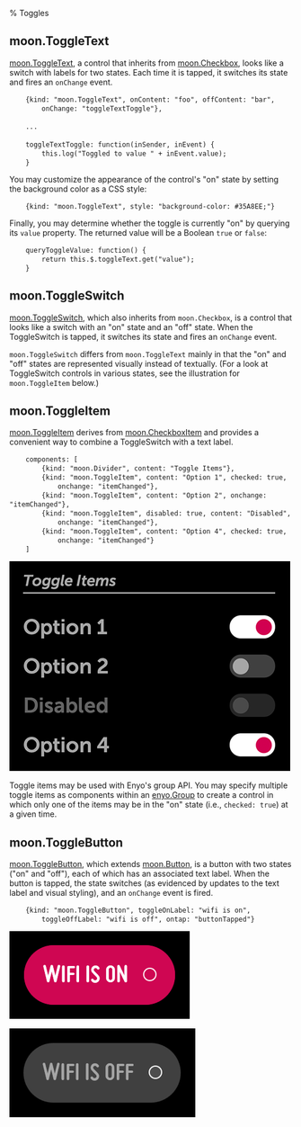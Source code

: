 % Toggles

## moon.ToggleText

[moon.ToggleText](../../../index.html#/kind/moon.ToggleText), a control that
inherits from [moon.Checkbox](../../../index.html#/kind/moon.Checkbox), looks
like a switch with labels for two states.  Each time it is tapped, it switches
its state and fires an `onChange` event.

        {kind: "moon.ToggleText", onContent: "foo", offContent: "bar",
            onChange: "toggleTextToggle"},

        ...

        toggleTextToggle: function(inSender, inEvent) {
            this.log("Toggled to value " + inEvent.value);
        }

You may customize the appearance of the control's "on" state by setting the
background color as a CSS style:

        {kind: "moon.ToggleText", style: "background-color: #35A8EE;"}

Finally, you may determine whether the toggle is currently "on" by querying its
`value` property.  The returned value will be a Boolean `true` or `false`:

        queryToggleValue: function() {
            return this.$.toggleText.get("value");
        }

## moon.ToggleSwitch

[moon.ToggleSwitch](../../../index.html#/kind/moon.ToggleSwitch), which also
inherits from `moon.Checkbox`, is a control that looks like a switch with an
"on" state and an "off" state.  When the ToggleSwitch is tapped, it switches its
state and fires an `onChange` event.

`moon.ToggleSwitch` differs from `moon.ToggleText` mainly in that the "on" and
"off" states are represented visually instead of textually.  (For a look at
ToggleSwitch controls in various states, see the illustration for
`moon.ToggleItem` below.)

## moon.ToggleItem

[moon.ToggleItem](../../../index.html#/kind/moon.ToggleItem) derives from
[moon.CheckboxItem](../../../index.html#/kind/moon.CheckboxItem) and provides a convenient
way to combine a ToggleSwitch with a text label.

        components: [
            {kind: "moon.Divider", content: "Toggle Items"},
            {kind: "moon.ToggleItem", content: "Option 1", checked: true,
                onchange: "itemChanged"},
            {kind: "moon.ToggleItem", content: "Option 2", onchange: "itemChanged"},
            {kind: "moon.ToggleItem", disabled: true, content: "Disabled",
                onchange: "itemChanged"},
            {kind: "moon.ToggleItem", content: "Option 4", checked: true,
                onchange: "itemChanged"}
        ]

![_Toggle Items_](../../assets/toggle-items.png)

Toggle items may be used with Enyo's group API.  You may specify multiple
toggle items as components within an [enyo.Group](../../../index.html#/kind/enyo.Group)
to create a control in which only one of the items may be in the "on" state
(i.e., `checked: true`) at a given time.

## moon.ToggleButton

[moon.ToggleButton](../../../index.html#/kind/moon.ToggleButton), which extends
[moon.Button](../../../index.html#/kind/moon.Button), is a button with two
states ("on" and "off"), each of which has an associated text label.  When the
button is tapped, the state switches (as evidenced by updates to the text label
and visual styling), and an `onChange` event is fired.

        {kind: "moon.ToggleButton", toggleOnLabel: "wifi is on",
            toggleOffLabel: "wifi is off", ontap: "buttonTapped"}

![_Toggle Button (On)_](../../assets/toggle-button-on.png)

![_Toggle Button (Off)_](../../assets/toggle-button-off.png)
